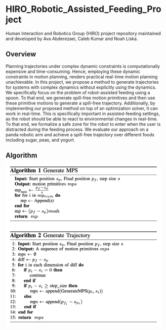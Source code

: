 # HIRO_Robotic_Assisted_Feeding_Project
Human Interaction and Robotics Group (HIRO) project repository maintained and developed by Ava Abderezaei, Caleb Kumar and Noah Liska.

## Overview
Planning trajectories under complex dynamic constraints is computationally expensive and time-consuming. 
Hence, employing these dynamic constraints in motion planning, renders practical real-time motion planning unachievable. 
In this project, we propose a method to generate trajectories for systems with complex dynamics without explicitly 
using the dynamics. We specifically focus on the problem of robot-assisted feeding using a spoon. 
To that end, we generate spill-free motion primitives and then use these primitive motions
to generate a spill-free trajectory. Additionally, by implementing our proposed method on top of an optimization solver,
it can work in real-time. This is specifically important in assisted-feeding settings, 
as the robot should be able to react to environmental changes in real-time. 
To that end, we formalize a safe zone for the robot to enter when the user is distracted during the feeding process. 
We evaluate our approach on a panda robotic arm and achieve a spill-free trajectory
over different foods including sugar, peas, and yogurt.

## Algorithm
![alt text](algorithm_photos/motion_prims.png)
![alt text](algorithm_photos/trajectory.png)

##



